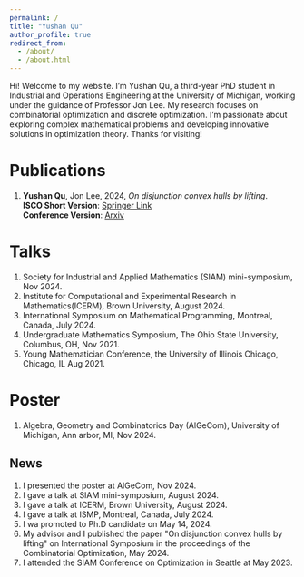```yaml
---
permalink: /
title: "Yushan Qu"
author_profile: true
redirect_from: 
  - /about/
  - /about.html
---
```


Hi! Welcome to my website. I’m Yushan Qu, a third-year PhD student in Industrial and Operations Engineering at the University of Michigan, working under the guidance of Professor Jon Lee. My research focuses on combinatorial optimization and discrete optimization. I’m passionate about exploring complex mathematical problems and developing innovative solutions in optimization theory. Thanks for visiting!

Publications
======
1. **Yushan Qu**, Jon Lee, 2024, *On disjunction convex hulls by lifting*.  
   **ISCO Short Version**: [Springer Link](https://link.springer.com/chapter/10.1007/978-3-031-60924-4_1)  
   **Conference Version**: [Arxiv](https://arxiv.org/pdf/2407.15244)

Talks
======
1. Society for Industrial and Applied Mathematics (SIAM) mini-symposium, Nov 2024.
1. Institute for Computational and Experimental Research in Mathematics(ICERM), Brown University, August 2024.
1. International Symposium on Mathematical Programming, Montreal, Canada, July 2024.
1. Undergraduate Mathematics Symposium, The Ohio State University, Columbus, OH, Nov 2021.
1. Young Mathematician Conference, the University of Illinois Chicago, Chicago, IL Aug 2021.

Poster
======
1. Algebra, Geometry and Combinatorics Day (AlGeCom), University of Michigan, Ann arbor, MI, Nov 2024.

News
------
1. I presented the poster at AlGeCom, Nov 2024.
1. I gave a talk at SIAM mini-symposium, August 2024.
1. I gave a talk at ICERM, Brown University, August 2024.
1. I gave a talk at ISMP, Montreal, Canada, July 2024.
1. I wa promoted to Ph.D candidate on May 14, 2024.
1. My advisor and I published the paper "On disjunction convex hulls by lifting" on International Symposium in the proceedings of the Combinatorial Optimization, May 2024.
1. I attended the SIAM Conference on Optimization in Seattle at May 2023.

<!--Create content & metadata
------
For site content, there is one markdown file for each type of content, which are stored in directories like _publications, _talks, _posts, _teaching, or _pages. For example, each talk is a markdown file in the [_talks directory](https://github.com/academicpages/academicpages.github.io/tree/master/_talks). At the top of each markdown file is structured data in YAML about the talk, which the theme will parse to do lots of cool stuff. The same structured data about a talk is used to generate the list of talks on the [Talks page](https://academicpages.github.io/talks), each [individual page](https://academicpages.github.io/talks/2012-03-01-talk-1) for specific talks, the talks section for the [CV page](https://academicpages.github.io/cv), and the [map of places you've given a talk](https://academicpages.github.io/talkmap.html) (if you run this [python file](https://github.com/academicpages/academicpages.github.io/blob/master/talkmap.py) or [Jupyter notebook](https://github.com/academicpages/academicpages.github.io/blob/master/talkmap.ipynb), which creates the HTML for the map based on the contents of the _talks directory).

**Markdown generator**

I have also created [a set of Jupyter notebooks](https://github.com/academicpages/academicpages.github.io/tree/master/markdown_generator
) that converts a CSV containing structured data about talks or presentations into individual markdown files that will be properly formatted for the Academic Pages template. The sample CSVs in that directory are the ones I used to create my own personal website at stuartgeiger.com. My usual workflow is that I keep a spreadsheet of my publications and talks, then run the code in these notebooks to generate the markdown files, then commit and push them to the GitHub repository.

How to edit your site's GitHub repository
------
Many people use a git client to create files on their local computer and then push them to GitHub's servers. If you are not familiar with git, you can directly edit these configuration and markdown files directly in the github.com interface. Navigate to a file (like [this one](https://github.com/academicpages/academicpages.github.io/blob/master/_talks/2012-03-01-talk-1.md) and click the pencil icon in the top right of the content preview (to the right of the "Raw | Blame | History" buttons). You can delete a file by clicking the trashcan icon to the right of the pencil icon. You can also create new files or upload files by navigating to a directory and clicking the "Create new file" or "Upload files" buttons. 

Example: editing a markdown file for a talk
![Editing a markdown file for a talk](/images/editing-talk.png)

For more info
------
More info about configuring Academic Pages can be found in [the guide](https://academicpages.github.io/markdown/). The [guides for the Minimal Mistakes theme](https://mmistakes.github.io/minimal-mistakes/docs/configuration/) (which this theme was forked from) might also be helpful.-->
